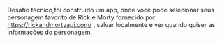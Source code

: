 Desafio técnico,foi construido um app, onde você pode selecionar seus personagem favorito de Rick e Morty fornecido por https://rickandmortyapi.com/ , salvar localmente e ver quando quiser as informações do personagem.

